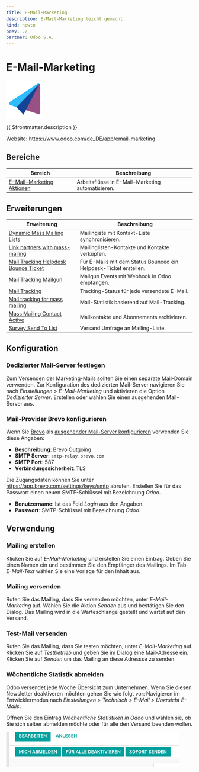 ```yaml
---
title: E-Mail-Marketing
description: E-Mail-Marketing leicht gemacht.
kind: howto
prev: ./
partner: Odoo S.A.
---
```

# E-Mail-Marketing
![icons_odoo_mass_mailing](attachments/icons_odoo_mass_mailing.png)

{{ $frontmatter.description }}

Website: <https://www.odoo.com/de_DE/app/email-marketing>

## Bereiche

| Bereich                                                 | Beschreibung                                      |
| ------------------------------------------------------- | ------------------------------------------------- |
| [E-Mail-Marketing Aktionen](Mass%20Mailing%20Actions.md) | Arbeitsflüsse in E-Mail-Marketing automatisieren. |

## Erweiterungen

| Erweiterung                                                                              | Beschreibung                                                      |
| ---------------------------------------------------------------------------------------- | ----------------------------------------------------------------- |
| [Dynamic Mass Mailing Lists](Mass%20Mailing%20List%20Dynamic.md)                         | Mailingiste mit Kontakt-Liste synchronisieren.                    |
| [Link partners with mass-mailing](Mass%20Mailing%20Partner.md)                           | Mailinglisten-Kontakte und Kontakte verküpfen.                    |
| [Mail Tracking Helpdesk Bounce Ticket ](Mail%20Tracking%20Helpdesk%20Bounce%20Ticket.md) | Für E-Mails mit dem Status Bounced ein Helpdesk-Ticket erstellen. |
| [Mail Tracking Mailgun](Mail%20Tracking%20Mailgun.md)                                    | Mailgun Events mit Webhook in Odoo empfangen.                     |
| [Mail Tracking](Mail%20Tracking.md)                                                      | Tracking-Status für jede versendete E-Mail.                       |
| [Mail tracking for mass mailing](Mail%20tracking%20for%20mass%20mailing.md)              | Mail-Statistik basierend auf Mail-Tracking.                       |
| [Mass Mailing Contact Active](Mass%20Mailing%20Contact%20Active.md)                      | Mailkontakte und Abonnements archivieren.                         |
| [Survey Send To List](Survey%20Send%20To%20List.md)                                      | Versand Umfrage an Mailing-Liste.                                 |

## Konfiguration

### Dedizierter Mail-Server festlegen

Zum Versenden der Marketing-Mails sollten Sie einen separate Mail-Domain verwenden. Zur Konfiguration des dedizierten Mail-Server navigieren Sie nach *Einstellungen > E-Mail-Marketing* und aktivieren die Option *Dedizierter Server*. Erstellen oder wählen Sie einen ausgehenden Mail-Server aus.

### Mail-Provider Brevo konfigurieren

Wenn Sie [Brevo](https://www.brevo.com) als [ausgehender Mail-Server konfigurieren](Settings%20E-Mail.md#Ausgehender%20Mail-Server%20konfigurieren) verwenden Sie diese Angaben:

* **Beschreibung**: Brevo Outgoing
* **SMTP Server**: `smtp-relay.brevo.com`
* **SMTP Port**: 587
* **Verbindungssicherheit**: TLS

Die Zugangsdaten können Sie unter <https://app.brevo.com/settings/keys/smtp> abrufen. Erstellen Sie für das Passwort einen neuen SMTP-Schlüssel mit Bezeichnung *Odoo*.

* **Benutzername**: Ist das Feld *Login* aus den Angaben.
* **Passwort**: SMTP-Schlüssel mit Bezeichnung *Odoo*.

## Verwendung

### Mailing erstellen

Klicken Sie auf *E-Mail-Marketing* und erstellen Sie einen Eintrag. Geben Sie einen Namen ein und bestimmen Sie den Empfänger des Mailings. Im Tab *E-Mail-Text* wählen Sie eine Vorlage für den Inhalt aus. 

### Mailing versenden

Rufen Sie das Mailing, dass Sie versenden möchten, unter *E-Mail-Marketing* auf. Wählen Sie die Aktion *Senden* aus und bestätigen Sie den Dialog. Das Mailing wird in die Warteschlange gestellt und wartet auf den Versand.

### Test-Mail versenden

Rufen Sie das Mailing, dass Sie testen möchten, unter *E-Mail-Marketing* auf. Klicken Sie auf *Testbetrieb* und geben Sie im Dialog eine Mail-Adresse ein. Klicken Sie auf *Senden* um das Mailing an diese Adressse zu senden.

### Wöchentliche Statistik abmelden

Odoo versendet jede Woche Übersicht zum Unternehmen. Wenn Sie diesen Newsletter deaktiveren möchten gehen Sie wie folgt vor: Navigieren im Entwicklermodus nach *Einstellungen > Technisch > E-Mail > Übersicht E-Mails*.

Öffnen Sie den Eintrag *Wöchentliche Statistiken in Odoo* und wählen sie, ob Sie sich selber abmelden möchte oder für alle den Versand beenden wollen.

![](attachments/E-Mail-Marketing%20Versand%20beenden.png)


